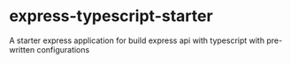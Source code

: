 # express-typescript-starter
A starter express application for build express api with typescript with pre-written configurations
